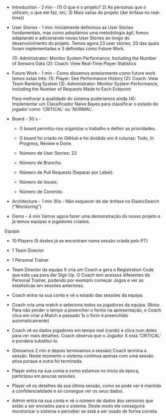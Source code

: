 - Introduction - 2 min - (1) O que é o projeto? 2) As personas que o utilizam, o que ele faz, etc; 3) Mais valias do projeto (dar ênfase no real-time))

- User Stories - 1 min:
    Inicialmente definimos as User Stories fundamentais, mas como adoptámos uma metodologia ágil, fomos adaptando e adicionando novas User Stories ao longo do desenvolvimento do projeto. Temos agora 23 user stories, 20 das quais foram implementadas e 3 definidas como Future Work.

    (1): Administrator: Monitor System Performance, Including the Number of Sensors Data
    (2): Coach: View Real-Time Player Statistics

- Future Work - 1 min -
    Como dissemos anteiormente como future work temos estas três: 
    (1): Player: See Performance History
    (2): Coach: View Team Ranking System
    (3): Administrator: Monitor System Performance, Including the Number of Requests Made to Each Endpoint
    
    Para melhorar a qualidade do sistema poderíamos ainda
    (4): Implementar um Classificador Naive Bayes para classificar o estado do jogador como 'CRITICAL' ou 'NORMAL'.

- Board - 30 s - 
    - O board  permitiu-nos organizar o trabalho e definir as prioridades.
    - O board foi criado no GitHub e foi dividido em 4 colunas: Todo, In Progress, Review e Done.
    
    - Número de User Stories: 23
    - Número de Branchs: 
    - Número de Pull Requests (Separar por Label):
    - Número de Issues:
    - Número de Commits:      

- Architecture - 1 min 30s - Não esquecer de dar ênfase no ElasticSearch ("Monitoring")


- Demo - 4 min 
Vamos agora fazer uma demonstração do nosso projeto e já temos equipas e jogadores criados.

Equipa:
- 10 Players (5 dsstes já se encontram numa sessão criada pelo PT)
- 1 Team Director
- 1 Personal Trainer

- Team Director da equipa X cria um Coach e gera o Registration Code que este usa para dar Sign Up. O Coach tem acessos diferentes do Personal Trainer, podendo por exemplo começar Jogos e ver as estatísticas em sessões anteriores.

- Coach entra na sua conta e vê o estado das sessões da equipa.
- Coach cria uma match e seleciona todos os jogadores da equipa. (Nota: Para não perder o tempo a preencher o forms na apresentação, o Coach clica em criar a Match e passado 1s o form é preenchido automaticamente)
- Coach vê os dados jogadores em tempo real (cards) e clica num deles para ver mais detalhes. Coach observa que o Jogador X está 'CRITICAL' e pondera substituí-lo.

- (Deixamos 2 min e depois terminamos a sessão) Coach termina a sessão. Neste momento o sistema continua apenas com uma sessão ativa porque a outra foi terminada.
- Player entra na sua conta e como estamos no ínicio da época, participou em poucas sessões.
- Player vê os detalhes da sua última sessão, como se pode ver é mantida a confidencialidade e só consegue ver os seus dados.

- Admin entra na sua conta e vê o número de dados dos sensores que estão a ser enviados para o sistema.
Deste modo ele conseguirá monitorizar o sistema e perceber se está a ser usado de forma correta.


